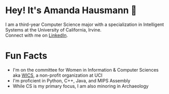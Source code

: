 # Hey! It's Amanda Hausmann :white_heart:
I am a third-year Computer Science major with a specialization in Intelligent Systems at the University of California, Irvine. <br>
Connect with me on [LinkedIn](https://www.linkedin.com/in/amandahaus).

# Fun Facts
- I'm on the committee for Women in Information & Computer Sciences aka [WICS](https://wics.ics.uci.edu), a non-profit organization at UCI
- I'm proficient in Python, C++, Java, and MIPS Assembly
- While CS is my primary focus, I am also minoring in Archaeology
